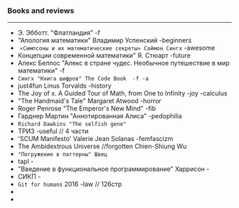 
### Books and reviews
****
+ Э. Эбботт. "Флатландия" -f 
+ "Апология математики" Владимир Успенский -beginners
+  `«Симпсоны и их математические секреты» Саймон Сингх` -awesome
+ Концепции современной математики" Я. Стюарт -future
+ Алекс Беллос "Алекс в стране чудес. Необычное путешествие в мир математики" -f
+ `Сингх "Книга шифров" The Code Book  -f -a`
+ just4fun Linus Torvalds  -history
+ The Joy of x. A Guided Tour of Math, from One to Infinity -joy -calculus
+ "The Handmaid's Tale" Margaret Atwood -horror
+ Roger Penrose "The Emperor's New Mind" -fib
+  Гарднер Мартин "Аннотированная Алиса" -pedophilia
+  `Richard Dawkins "The selfish gene"`
+ ТРИЗ -useful // 4 части
+ 'SCUM Manifesto' Valerie Jean Solanas -femfascizm
+ The Ambidextrous Universe //forgotten Chien-Shiung Wu 
+ `"Погружение в паттерны" Швец`
+ tapl -
+ "Введение в функциональное программирование" Харрисон -
+ СИКП -
+ `Git for humans` 2016 -law // 126стр
+
+


